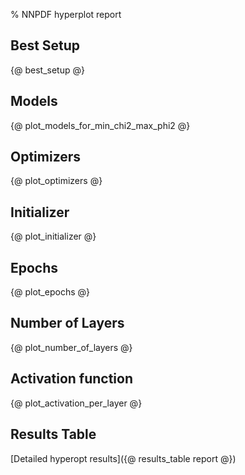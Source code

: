 % NNPDF hyperplot report

## Best Setup
{@ best_setup @}

## Models
{@ plot_models_for_min_chi2_max_phi2 @}

## Optimizers
{@ plot_optimizers @}

## Initializer
{@ plot_initializer @}

## Epochs
{@ plot_epochs @}

## Number of Layers
{@ plot_number_of_layers @}

## Activation function
{@ plot_activation_per_layer @}

## Results Table
[Detailed hyperopt results]({@ results_table report @})
